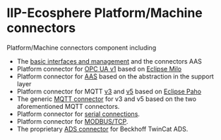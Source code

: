 # IIP-Ecosphere Platform/Machine connectors

Platform/Machine connectors component including
  * The [basic interfaces and management](connectors/README.md) and the connectors AAS
  * Platform connector for [OPC UA v1](connectors.opcuav1/README.md) based on [Eclipse Milo](https://projects.eclipse.org/projects/iot.milo)
  * Platform connector for [AAS](connectors.basyx/README.md) based on the abstraction in the support layer
  * Platform connector for MQTT [v3](connectors.mqttv3/README.md) and [v5](https://github.com/iip-ecosphere/platform/tree/main/platform/connectors/connectors.mqttv5/README.md) based on [Eclipse Paho](https://www.eclipse.org/paho/)
  * The generic [MQTT connector](connectors.mqtt/README.md) for v3 and v5 based on the two aforementioned MQTT connectors.
  * Platform connector for [serial connections](connectors.serial/README.md).
  * Platform connector for [MODBUS/TCP](connectors.modbustcpipv1/README.md).
  * The proprietary [ADS connector](connectors.ads/README.md) for Beckhoff TwinCat ADS.
